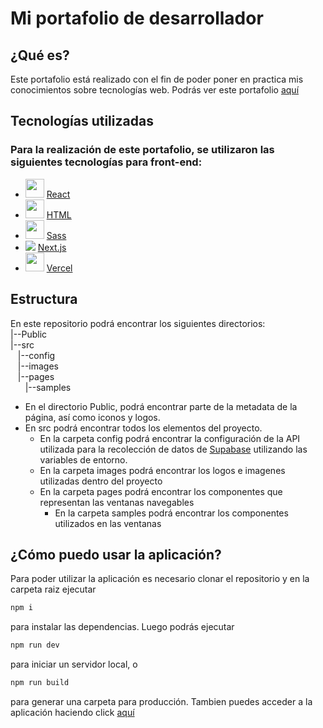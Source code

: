# Mi portafolio de desarrollador

## ¿Qué es?
Este portafolio está realizado con el fin de poder poner en practica mis conocimientos sobre tecnologías web.
Podrás ver este portafolio [aquí](https://proyecto3-web-seven.vercel.app) 

## Tecnologías utilizadas
### Para la realización de este portafolio, se utilizaron las siguientes tecnologías para front-end:
- <img src="https://upload.wikimedia.org/wikipedia/commons/thumb/4/47/React.svg/1200px-React.svg.png" width="30px"> [React](https://es.react.dev)
- <img src="https://upload.wikimedia.org/wikipedia/commons/thumb/6/61/HTML5_logo_and_wordmark.svg/2048px-HTML5_logo_and_wordmark.svg.png" width="30px"> [HTML](https://developer.mozilla.org/es/docs/Web/HTML)
- <img src="https://cdn.freebiesupply.com/logos/thumbs/2x/sass-1-logo.png" width="30px"> [Sass](https://sass-lang.com)
- <img src="https://media.graphassets.com/VKHHNvEETYqZRkqgjybc"> [Next.js](https://nextjs.org)
- <img src="https://images.ctfassets.net/c63hsprlvlya/7otp3Ofpdr8sCedYnSewGn/da3393cae2fdc7f3cedca1f0c1b46fc1/logo-vercel-svgrepo-com.svg" width="30px"> [Vercel](https://vercel.com)

## Estructura
En este repositorio podrá encontrar los siguientes directorios:<br>
|--Public<br>
|--src <br>
&nbsp;&nbsp;&nbsp;|--config<br>
&nbsp;&nbsp;&nbsp;|--images<br>
&nbsp;&nbsp;&nbsp;|--pages<br>
&nbsp;&nbsp;&nbsp;&nbsp;&nbsp;&nbsp;|--samples<br>

- En el directorio Public, podrá encontrar parte de la metadata de la página, así como iconos y logos.
- En src podrá encontrar todos los elementos del proyecto.
  - En la carpeta config podrá encontrar la configuración de la API utilizada para la recolección de datos de [Supabase](https://supabase.com) utilizando las variables de entorno.
  - En la carpeta images podrá encontrar los logos e imagenes utilizadas dentro del proyecto
  - En la carpeta pages podrá encontrar los componentes que representan las ventanas navegables
    - En la carpeta samples podrá encontrar los componentes utilizados en las ventanas

## ¿Cómo puedo usar la aplicación?
Para poder utilizar la aplicación es necesario clonar el repositorio y en la carpeta raiz ejecutar
```bash
npm i
```
para instalar las dependencias. Luego podrás ejecutar
```bash
npm run dev
```
para iniciar un servidor local, o
```bash
npm run build
```
para generar una carpeta para producción.
Tambien puedes acceder a la aplicación haciendo click [aquí](https://proyecto3-web-seven.vercel.app)
